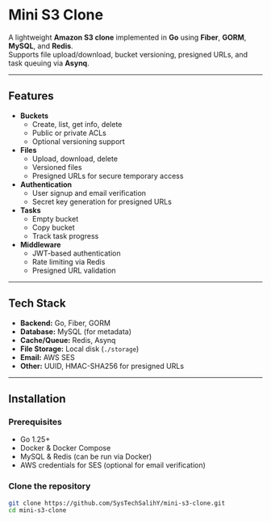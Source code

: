 # Mini S3 Clone

A lightweight **Amazon S3 clone** implemented in **Go** using **Fiber**, **GORM**, **MySQL**, and **Redis**.  
Supports file upload/download, bucket versioning, presigned URLs, and task queuing via **Asynq**.

---

## Features

- **Buckets**
  - Create, list, get info, delete
  - Public or private ACLs
  - Optional versioning support
- **Files**
  - Upload, download, delete
  - Versioned files
  - Presigned URLs for secure temporary access
- **Authentication**
  - User signup and email verification
  - Secret key generation for presigned URLs
- **Tasks**
  - Empty bucket
  - Copy bucket
  - Track task progress
- **Middleware**
  - JWT-based authentication
  - Rate limiting via Redis
  - Presigned URL validation

---

## Tech Stack

- **Backend:** Go, Fiber, GORM
- **Database:** MySQL (for metadata)
- **Cache/Queue:** Redis, Asynq
- **File Storage:** Local disk (`./storage`)
- **Email:** AWS SES
- **Other:** UUID, HMAC-SHA256 for presigned URLs

---

## Installation

### Prerequisites

- Go 1.25+
- Docker & Docker Compose
- MySQL & Redis (can be run via Docker)
- AWS credentials for SES (optional for email verification)

### Clone the repository

```bash
git clone https://github.com/SysTechSalihY/mini-s3-clone.git
cd mini-s3-clone

